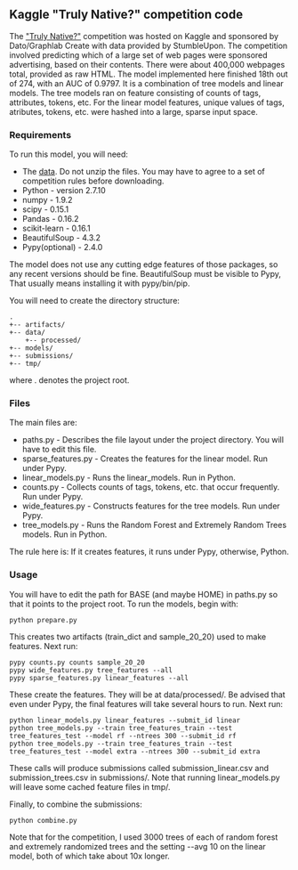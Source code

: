 ## Kaggle "Truly Native?" competition code

The ["Truly Native?"](https://www.kaggle.com/c/dato-native) 
competition was hosted on Kaggle and sponsored by Dato/Graphlab
Create with data provided by StumbleUpon. 
The competition involved predicting which of 
a large set of web pages were sponsored advertising, based on their contents. 
There were about 400,000 webpages total, provided as raw HTML.
The model implemented here finished 18th out of 274, with an AUC of 0.9797. 
It is a combination of tree models and linear models. 
The tree models ran on feature consisting of counts of tags, attributes, tokens, etc. 
For the linear model features, unique values of tags, atributes, tokens, etc. 
were hashed into a large, sparse input space.

### Requirements
To run this model, you will need:
*  The [data](https://www.kaggle.com/c/dato-native/data). Do not unzip the files.
You may have to agree to a set of competition rules before downloading.
*  Python - version 2.7.10 
*  numpy - 1.9.2
*  scipy - 0.15.1
*  Pandas - 0.16.2 
*  scikit-learn - 0.16.1
*  BeautifulSoup - 4.3.2   
*  Pypy(optional) - 2.4.0    

The model does not use any cutting edge features of those packages, 
so any recent versions should be fine. BeautifulSoup must be visible to Pypy, 
That usually means installing it with pypy/bin/pip.   

You will need to create the directory structure:
```
.
+-- artifacts/
+-- data/
    +-- processed/
+-- models/
+-- submissions/
+-- tmp/
```   
where . denotes the project root.

### Files
The main files are:   
 *  paths.py - Describes the file layout under the project directory. You will have to edit this file.
 *  sparse_features.py - Creates the features for the linear model. Run under Pypy.
 *  linear_models.py - Runs the linear_models. Run in Python.
 *  counts.py - Collects counts of tags, tokens, etc. that occur frequently. Run under Pypy.
 *  wide_features.py - Constructs features for the tree models. Run under Pypy.
 *  tree_models.py - Runs the Random Forest and Extremely Random Trees models. Run in Python.   

The rule here is: If it creates features, it runs under Pypy, otherwise, Python.   

### Usage

You will have to edit the path for BASE (and maybe HOME) in paths.py so 
that it points to the project root. To run the models, begin with:  
```
python prepare.py
```
This creates two artifacts (train_dict and sample_20_20) used to make features. Next run:
```
pypy counts.py counts sample_20_20
pypy wide_features.py tree_features --all
pypy sparse_features.py linear_features --all
```
These create the features. They will be at data/processed/. 
Be advised that even under Pypy, the final features will take several hours to run. Next run:
```
python linear_models.py linear_features --submit_id linear
python tree_models.py --train tree_features_train --test tree_features_test --model rf --ntrees 300 --submit_id rf
python tree_models.py --train tree_features_train --test tree_features_test --model extra --ntrees 300 --submit_id extra
```
These calls will produce submissions called submission_linear.csv and submission_trees.csv in 
submissions/.
Note that running linear_models.py will leave some cached feature files in tmp/.  

Finally, to combine the submissions:
```
python combine.py
```
Note that for the competition, I used 3000 trees of each of random forest and extremely 
randomized trees and the setting --avg 10 on the linear model, both of which take about 10x longer.





